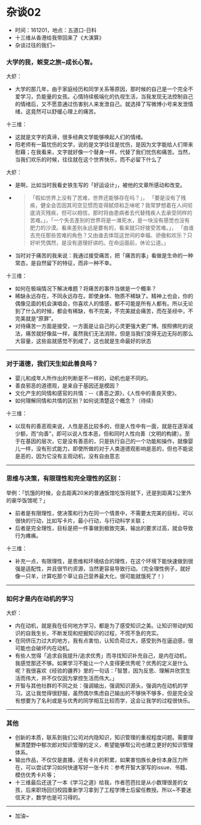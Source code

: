 # 杂谈02

- 时间：161201，地点：五道口-日料
- 十三维从香港给我带回来了《大演算》
- 杂谈过往的我们~



### 大学的我，蜕变之旅~成长心智。

大虾：

- 大学的那几年，由于家庭经历和同学关系等原因，那时候的自己是一个完全不爱学习，负能量的女孩。心情持续极端化的仇视生活，当我发现无法控制自己的情绪后，又不愿意通过伤害别人来发泄自己。就选择了写微博小号来发泄情绪，这竟然可以舒缓心理上的痛苦。

十三维：

- 这就是文字的真谛，很多经典文学能够唤起人们的情绪。
- 阳老师有一篇忧伤的文学，说的是文学往往是忧伤，是因为文字能给人们带来慰藉；在我看来，文字就好像一个替身一样，代替了我们忧伤和痛苦。当然，当我们欢乐的时候，往往就在这个世界快乐，而不必留下什么了

大虾：

- 是啊，比如当时我看史铁生写的「好运设计」，被他的文章所感动和改变。

- > 「假如世界上没有了苦难，世界还能够存在吗？」，
「要是没有了残疾，健全会否因其司空见惯而变得腻烦和乏味呢？我常梦想着在人间彻底消灭残疾，但可以相信，那时将由患病者去代替残疾人去承受同样的苦难。」，「一个失去差别的世界将是一滩死水，是一块没有感觉也没有肥力的沙漠。看来差别永远是要有的，看来就只好接受苦难。」，
「由谁去充任那些苦难的角色？又由谁去体现这世间的幸福、骄傲和欢乐？只好听凭偶然，是没有道理好讲的。在命运面前，休论公道。」
- 当时对于痛苦的我来说：我通过接受痛苦，把「痛苦的事」看做是生命的一种常态，是自然留下的特征，而非一种不幸。

十三维：

- 如何在极端情况下解决难题？将痛苦的事件当做是一个概率？
- 稀缺永远存在，不同永远存在。即使身体、物质不稀缺了。精神上也会，你的偶像见面的机会演唱会，你喜欢人的情感，都不可能是所有人都有。所以无论到了什么的时候，都会有稀缺，有不完美，不完美就会痛苦，而在圣经中，不完美就是“原罪”。
- 对待痛苦一方面是接受，一方面是让自己的心灵更强大更广博。按照佛陀的说法，痛苦就好像盐一样，虽然我们无法消除，但是当我们变得无边无际的那么大容量，这些盐就感觉不到咸了，这也就是生命最好的状态

---

### 对于道德，我们天生如此善良吗？

- 婴儿和成年人所作出的判断是不一样的，动机也是不同的。
- 善良邪恶的道德观，是来自于基因还是模因？
- 文化产生的同情和感官的共情：--《善恶之源》，《人性中的善良天使》。
- 如何理解同情和共情的区别？如何说清楚这个概念？（待续）

十三维：

- 以现有的善恶观来说，人性是恶比较多的，但是人性中有一面，就是在逐渐减少额，而“向善”，即可以说人性本恶，但和同时人性向善（文明的构建）。至于在基因的层次，它是没有善恶的，只是执行自己的一个功能和操作，就像婴儿一样，没有形式能力，即使所做的对于人类道德观影响是恶的，但也不能说是恶的，因为它没有主观动机，没有自由意志

---

### 思维与决策，有限理性和完全理性的区别：

举例：「饥饿的时候，会去距离20米的普通饭馆吃饭将就下，还是到距离2公里外的豪华饭馆呢？」

- 前者是有限理性，使决策和行为在同一个情景中，不需要太完美的目标，可以很快的行动，比如写卡片，最小行动，与行动科学关联；
- 后者是完全理性，目标是把一件事做到极致完美，输出的要求过高，就会导致行为瘫痪。

十三维：

- 补充一点，有限理性，是思维和环境结合的理性，在这个环境下能快速做到很强是适配性，并且很节约资源，当然更容易导致行动。（完全理性例子，就好像一只羊，计算吃那个草让自己营养最大化，很可能就饿死了！）

---

### 如何才是内在动机的学习

大虾：

- 内在动机，就是我在任何地方学习，都是为了感受知识之美。让知识带动的知识的自我生长，不断发现和挖掘知识的过程，不慌不急的充实。
- 在同侪压力过大的地方，我有点害怕，认知负荷过大，感受到外在逼迫感，很可能也会破坏内在动机。
- 有些人觉得「追求自我提升/追求优秀」而寻找知识补充自己，是内在动机，我感觉那还不够。如果学习不能让一个人变得更优秀呢？优秀的定义是什么呢？我很喜欢《经验的疆界》里的一句话：「智慧，因为反思、理解并欣赏生活而伟大，并不仅仅因为掌控生活而伟大。」
- 开智与其他社群的不同之处：强调输出，强调知识源头，强调内在动机的学习。这让我觉得很舒服，虽然偶尔焦虑自己输出的不够快不够多，但是完全没有想要为了名利或是与优秀的同学相互比较而学，这会让我学的过程很快乐。

---

### 其他

- 创新的本质，联系到我们公司对内隐知识，知识管理的重视程度问题。需要理解清楚野中郁次郎对知识管理的定义，希望能够帮公司也建立更好的知识管理体系。
- 输出作品，不仅仅是直播，还有卡片的积累，如果害怕族长身份本身压力所在，可以尝试学习如何快速写好一张卡片：参考开智大家写的issue、书籍、模仿优秀卡片等；
- 十三维最后还送了一本《学习之道》给我，作者芭芭拉是从小数理很差的女孩，后来职场回归校园重新学习拿到了工程学博士后留任教授。所以~不要迷信天才，数学也是可习得的。

---

- 加油~